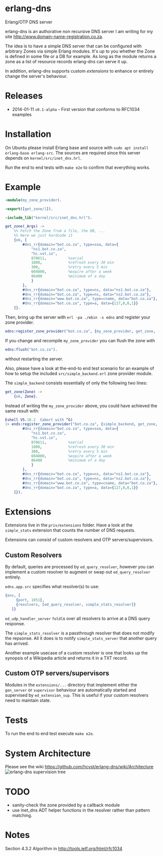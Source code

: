 erlang-dns
==========

Erlang/OTP DNS server

erlang-dns is an authorative non recursive DNS server I am writing for my site
http://www.domain-name-registration.co.za.

The idea is to have a simple DNS server that can be configured with 
arbitrary Zones via simple Erlang modules. It's up to you whether the
Zone is defined in some file or a DB for example. As long as the module returns
a zone as a list of resource records erlang-dns can serve it up.

In addition, erlang-dns supports custom *extensions* to enhance or entirely change the 
server's behaviour.

Releases
========
* 2014-01-11 `v0.1-alpha` - First version that conforms to RFC1034 examples

Installation
============
On Ubuntu please install Erlang base and source with `sudo apt install erlang-base erlang-src`.
The sources are required since this server depends on `kernel/src/inet_dns.hrl`.

Run the end to end tests with `make e2e` to confirm that everything works. 

Example
=======

```erlang
-module(my_zone_provider).

-export([get_zone/1]).

-include_lib("kernel/src/inet_dns.hrl").

get_zone(_Args) ->
    %% Fetch the Zone from a file, the DB, ...
    %% Here we just hardcode it
    {ok, [                                     
        #dns_rr{domain="bot.co.za", type=soa, data={   
            "ns1.bot.co.za",                         
            "hc.vst.io",              
            870611,          %serial
            1800,            %refresh every 30 min 
            300,             %retry every 5 min
            604800,          %expire after a week
            86400            %minimum of a day
            }
        },
        #dns_rr{domain="bot.co.za", type=ns, data="ns1.bot.co.za"},
        #dns_rr{domain="bot.co.za", type=ns, data="ns2.bot.co.za"},
        #dns_rr{domain="www.bot.co.za", type=cname, data="bot.co.za"},
        #dns_rr{domain="bot.co.za", type=a, data={127,0,0,1}}
    ]}.
```

Then, bring up the server with `erl -pa ./ebin -s edns` and register your zone 
provider.

```erlang
edns:register_zone_provider("bot.co.za", {my_zone_provider, get_zone, []}).
```

If you change and recompile `my_zone_provider` you can flush the zone with

```erlang
edns:flush("bot.co.za").
```

without restarting the server.

Also, please have a look at the-end-to end test scenario for an example of 
how to setup the included `src/simple_backend.erl` zone provider module.

The `simple_backend` consists essentially of only the following two lines:

```erlang
get_zone(Zone) ->
    {ok, Zone}.
```

Instead of writing the `my_zone_provider` above, you could have achieved the same
result with:

```erlang
Eshell V5.10.2  (abort with ^G)
1> ends:register_zone_provider("bot.co.za", {simple_backend, get_zone, [
        #dns_rr{domain="bot.co.za", type=soa, data={   
            "ns1.bot.co.za",                         
            "hc.vst.io",              
            870611,          %serial
            1800,            %refresh every 30 min 
            300,             %retry every 5 min
            604800,          %expire after a week
            86400            %minimum of a day
            }
        },
        #dns_rr{domain="bot.co.za", type=ns, data="ns1.bot.co.za"},
        #dns_rr{domain="bot.co.za", type=ns, data="ns2.bot.co.za"},
        #dns_rr{domain="www.bot.co.za", type=cname, data="bot.co.za"},
        #dns_rr{domain="bot.co.za", type=a, data={127,0,0,1}}
    ]}).
```

Extensions
==========
Extensions live in the `priv/extensions` folder. Have a look at the `simple_stats` 
extension that counts the number of DNS requests.

Extensions can consist of custom resolvers and OTP servers/supervisors.

Custom Resolvers
----------------
By default, queries are processed by `ed_query_resolver`, however you can 
implement a custom resolver to augment or swap out `ed_query_resolver` entirely.

`edns.app.src` specifies what resolver(s) to use:

```erlang
{env, [
     {port, 1051},
     {resolvers, [ed_query_resolver, simple_stats_resolver]}
   ]}
```

`ed_udp_handler_server` `foldl`s over all resolvers to arrive at a DNS query
response.

The `simple_stats_resolver` is a passthrough resolver that does not modify the repsonse.
All it does is to notify `simple_stats_server` that another query has arrived.

Another example usecase of a custom resolver is one that looks up the synopsis of
a Wikipedia article and returns it in a TXT record.

Custom OTP servers/supervisors
------------------------------
Modules in the `extensions/...` directory that implement either the `gen_server` or
`supervisor` behaviour are automatically started and supervised by `ed_extension_sup`.
This is useful if your custom resolvers need to maintain state.

Tests
=====
To run the end to end test execute `make e2e`.

System Architecture
===================
Please see the wiki https://github.com/hcvst/erlang-dns/wiki/Architecture
![erlang-dns supervision tree](http://stick.im/i/8/8dp.png)

TODO
====
* sanity-check the zone provided by a callback module
* use inet_dns ADT helper functions in the resolver rather than pattern matching.

Notes
=====
Section 4.3.2 Algorithm in http://tools.ietf.org/html/rfc1034
